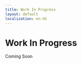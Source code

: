 ```yaml
---
title: Work In Progress
layout: default
localization: en-US
---
```


# Work In Progress

Coming Soon
